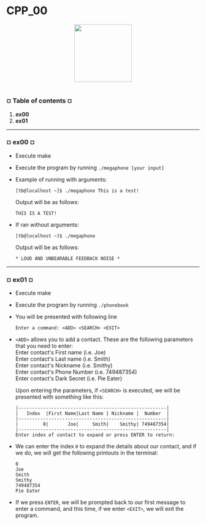 # CPP_00
<p align="center"><img src="https://cdn-images-1.medium.com/v2/resize:fit:1200/1*mb0KkzYAZDDSvdYC2MM5hg.jpeg" width="150" height="150" />

#
<h3><b>¤ Table of contents ¤</b></h3>

1) <b>ex00</b>
2) <b>ex01</b>

---
<h3><b>¤ ex00 ¤</b></h3>

* Execute make
* Execute the program by running `./megaphone [your input]`

* Example of running with arguments:

  ```shell
  [tb@localhost ~]$ ./megaphone This is a test!
  ```

    Output will be as follows:

  ```shell
  THIS IS A TEST!
  ```
  
* If ran without arguments:

    ```shell
    [tb@localhost ~]$ ./megaphone
    ```

    Output will be as follows:

  ```shell
  * LOUD AND UNBEARABLE FEEDBACK NOISE *
  ```

---
<h3><b>¤ ex01 ¤</b></h3>

* Execute make
* Execute the program by running `./phonebook`

* You will be presented with following line

  ```shell
  Enter a command: <ADD> <SEARCH> <EXIT>
  ```

* `<ADD>` allows you to add a contact. These are the following parameters that you need to enter:<br>
   Enter contact's First name (i.e. Joe)<br>
   Enter contact's Last name (i.e. Smith)<br>
   Enter contact's Nickname (i.e. Smithy)<br>
   Enter contact's Phone Number (i.e. 749487354)<br>
   Enter contact's Dark Secret (i.e. Pie Eater)<br>
 
  Upon entering the parameters, if `<SEARCH>` is executed, we will be presented with something like this:

  ```shell
  |------------------------------------------------------|
  |   Index  |First Name|Last Name | Nickname |  Number  |
  |------------------------------------------------------|
  |         0|       Joe|     Smith|    Smithy| 749487354|
  |------------------------------------------------------|
  Enter index of contact to expand or press ENTER to return:
  ```

* We can enter the index `0` to expand the details about our contact, and if we do, we will get the following printouts in the terminal:

  ```shell
  0
  Joe
  Smith
  Smithy
  749487354
  Pie Eater
  ```

* If we press `ENTER`, we will be prompted back to our first message to enter a command, and this time, if we enter `<EXIT>`, we will exit the program.
